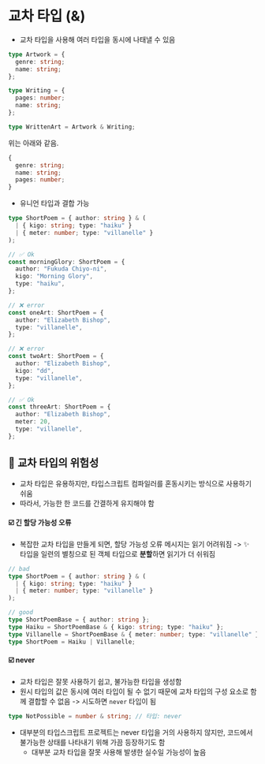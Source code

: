 # 교차 타입 (&)
- 교차 타입을 사용해 여러 타입을 동시에 나태낼 수 있음
```typescript
type Artwork = {
  genre: string;
  name: string;
};

type Writing = {
  pages: number;
  name: string;
};

type WrittenArt = Artwork & Writing;
```
위는 아래와 같음.
```typescript
{
  genre: string;
  name: string;
  pages: number;
}
```
- 유니언 타입과 결합 가능
```typescript
type ShortPoem = { author: string } & (
  | { kigo: string; type: "haiku" }
  | { meter: number; type: "villanelle" }
);

// ✅ Ok
const morningGlory: ShortPoem = {
  author: "Fukuda Chiyo-ni",
  kigo: "Morning Glory",
  type: "haiku",
};

// ❌ error
const oneArt: ShortPoem = {
  author: "Elizabeth Bishop",
  type: "villanelle",
};

// ❌ error
const twoArt: ShortPoem = {
  author: "Elizabeth Bishop",
  kigo: "dd",
  type: "villanelle",
};

// ✅ Ok
const threeArt: ShortPoem = {
  author: "Elizabeth Bishop",
  meter: 20,
  type: "villanelle",
};
```

## 📍 교차 타입의 위험성
- 교차 타입은 유용하지만, 타입스크립트 컴파일러를 혼동시키는 방식으로 사용하기 쉬움
- 따라서, 가능한 한 코드를 간결하게 유지해야 함

#### ☑️ 긴 할당 가능성 오류
- 복잡한 교차 타입을 만들게 되면, 할당 가능성 오류 메시지는 읽기 어려워짐
    -> ✨ 타입을 일련의 별칭으로 된 객체 타입으로 **분할**하면 읽기가 더 쉬워짐
```typescript
// bad
type ShortPoem = { author: string } & (
  | { kigo: string; type: "haiku" }
  | { meter: number; type: "villanelle" }
);

// good
type ShortPoemBase = { author: string };
type Haiku = ShortPoemBase & { kigo: string; type: "haiku" };
type Villanelle = ShortPoemBase & { meter: number; type: "villanelle" };
type ShortPoem = Haiku | Villanelle;
```
#### ☑️ never
- 교차 타입은 잘못 사용하기 쉽고, 불가능한 타입을 생성함
- 원시 타입의 값은 동시에 여러 타입이 될 수 없기 때문에 교차 타입의 구성 요소로 함께 결합할 수 없음 -> 시도하면 `never` 타입이 됨
```typescript
type NotPossible = number & string; // 타입: never
```
- 대부분의 타입스크립트 프로젝트는 never 타입을 거의 사용하지 않지만, 코드에서 불가능한 상태를 나타내기 위해 가끔 등장하기도 함
  - 대부분 교차 타입을 잘못 사용해 발생한 실수일 가능성이 높음